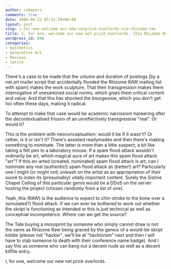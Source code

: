 ```yaml
---
author: robmyers
comments: true
date: 2006-04-22 05:52:39+00:00
layout: post
slug: i-for-one-welcome-our-new-netprick-overlords-via-rhizome-raw
title: I, for one, welcome our new net.prick overlords. [Via Rhizome RAW]
wordpress_id: 898
categories:
- Aesthetics
- Generative Art
- Reviews
- Satire
---
```


There's a case to be made that the volume and duration of postings [by a net.art mailer script that accidentally flooded the Rhizome RAW mailing list with spam] makes the work sculpture. That their transgression makes them interrogative of unexamined social norms, which gives them critical content and value. And that this has shocked the bourgeoisie, which you don't get too often these days, making it radical.  
  
To attempt to make that case would be academic narcissism hankering after the decontextualised frisson of an unreflectively transgressive "real". Or would it?  
  
This is the problem with neoconceptualism: would it be if it wasn't? Or rather, is it or isn't it? There's assisted readymades and then there's making something to nominate. The latter is more than a little suspect, a bit like taking a felt pen to a laboratory mouse. If a spam flood attack wouldn't ordinarily be art, which magical aura of art makes this spam flood attack "art"? If this en-arted (created, nominated) spam flood attack is art, can I nominate any real (authentic!) spam flood attack as (better!) art? Particularly one I might (or might not) unleash on the artist as an appropriation of their ouvre to index its (presumably) vitally important content. Surely the Sistine Chapel Ceiling of this particular genre would be a DDoS on the server hosting the project (chosen randomly from a list of one).  
  
Yeah, this (RAW) is the audience to expect to chin-stroke to the bone over a (simulated?) flood attack. If we can ever be bothered to work out whether the skript is functioning as intended or this is just technical as well as conceptual incompetence. Where can we get the source?  
  
The Tate buying a monoprint by someone who simply cannot draw is not the same as Rhizome Raw being graced by the genius of a would-be skript kiddie (please not "hacker", we'll be at "hacktivism" next and then I will have to stab someone to death with their conference name badge). And I say this as someone who can bang out a decent nude as well as a decent killfile entry.  
  
I, for one, welcome our new net.prick overlords.  


